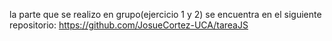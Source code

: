 la parte que se realizo en grupo(ejercicio 1 y 2) se encuentra en el siguiente repositorio:
https://github.com/JosueCortez-UCA/tareaJS
